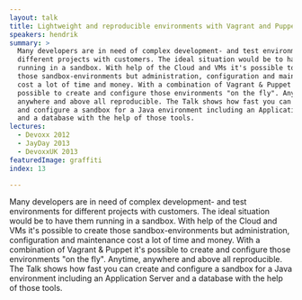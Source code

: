 ```yaml
---
layout: talk
title: Lightweight and reproducible environments with Vagrant and Puppet
speakers: hendrik
summary: >
  Many developers are in need of complex development- and test environments for
  different projects with customers. The ideal situation would be to have them
  running in a sandbox. With help of the Cloud and VMs it's possible to create
  those sandbox-environments but administration, configuration and maintenance
  cost a lot of time and money. With a combination of Vagrant & Puppet it's
  possible to create and configure those environments "on the fly". Anytime,
  anywhere and above all reproducible. The Talk shows how fast you can create
  and configure a sandbox for a Java environment including an Application Server
  and a database with the help of those tools.
lectures:
  - Devoxx 2012
  - JayDay 2013
  - DevoxxUK 2013
featuredImage: graffiti
index: 13

---
```


Many developers are in need of complex development- and test environments for different projects with customers. The ideal situation would be to have them running in a sandbox. With help of the Cloud and VMs it's possible to create those sandbox-environments but administration, configuration and maintenance cost a lot of time and money. With a combination of Vagrant & Puppet it's possible to create and configure those environments "on the fly". Anytime, anywhere and above all reproducible. The Talk shows how fast you can create and configure a sandbox for a Java environment including an Application Server and a database with the help of those tools.
